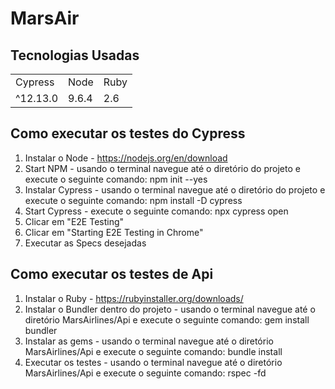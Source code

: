 <h1> MarsAir </h1>

## Tecnologias Usadas

<table> 
  <tr> 
    <td> Cypress </td>
    <td> Node </td>
    <td> Ruby </td>
  </tr>
  <tr> 
    <td> ^12.13.0 </td>
    <td> 9.6.4 </td>
    <td> 2.6 </td>
  </tr>
</table>

## Como executar os testes do Cypress
1. Instalar o Node - https://nodejs.org/en/download 
2. Start NPM - usando o terminal navegue até o diretório do projeto e execute o seguinte comando: npm init --yes
3. Instalar Cypress - usando o terminal navegue até o diretório do projeto e execute o seguinte comando: npm install -D cypress
4. Start Cypress - execute o seguinte comando: npx cypress open
5. Clicar em "E2E Testing"
6. Clicar em "Starting E2E Testing in Chrome"
7. Executar as Specs desejadas


## Como executar os testes de Api
1. Instalar o Ruby - https://rubyinstaller.org/downloads/
2. Instalar o Bundler dentro do projeto - usando o terminal navegue até o diretório MarsAirlines/Api e execute o seguinte comando: gem install bundler
3. Instalar as gems - usando o terminal navegue até o diretório MarsAirlines/Api e execute o seguinte comando: bundle install
4. Executar os testes - usando o terminal navegue até o diretório MarsAirlines/Api e execute o seguinte comando: rspec -fd
